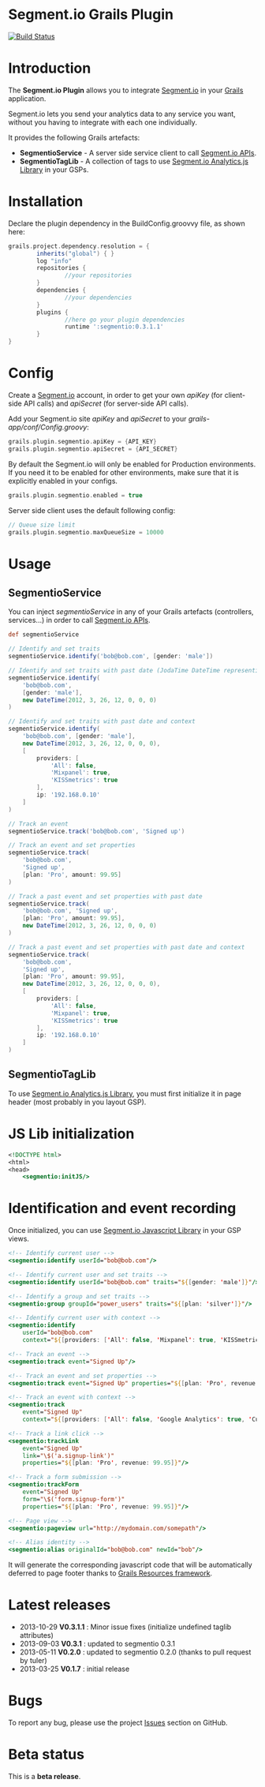 Segment.io Grails Plugin
=========================

[![Build Status](https://travis-ci.org/benorama/grails-segmentio.png)](https://travis-ci.org/benorama/grails-segmentio)

# Introduction

The **Segment.io Plugin** allows you to integrate [Segment.io](http://segment.io) in your [Grails](http://grails.org) application.

Segment.io lets you send your analytics data to any service you want, without you having to integrate with each one individually.

It provides the following Grails artefacts:
* **SegmentioService** - A server side service client to call [Segment.io APIs](https://segment.io/api/rest).
* **SegmentioTagLib** - A collection of tags to use [Segment.io Analytics.js Library](https://segment.io/libraries/analytics.js) in your GSPs.


# Installation

Declare the plugin dependency in the BuildConfig.groovvy file, as shown here:

```groovy
grails.project.dependency.resolution = {
		inherits("global") { }
		log "info"
		repositories {
				//your repositories
		}
		dependencies {
				//your dependencies
		}
		plugins {
				//here go your plugin dependencies
				runtime ':segmentio:0.3.1.1'
		}
}
```


# Config

Create a [Segment.io](http://segment.io) account, in order to get your own _apiKey_ (for client-side API calls) and _apiSecret_ (for server-side API calls).

Add your Segment.io site _apiKey_  and _apiSecret_ to your _grails-app/conf/Config.groovy_:

```groovy
grails.plugin.segmentio.apiKey = {API_KEY}
grails.plugin.segmentio.apiSecret = {API_SECRET}
```
By default the Segment.io will only be enabled for Production environments.  If you need it to be enabled for other environments, make sure that it is explicitly enabled in your configs.

```groovy
grails.plugin.segmentio.enabled = true
```

Server side client uses the default following config:

```groovy
// Queue size limit
grails.plugin.segmentio.maxQueueSize = 10000
```

# Usage

## SegmentioService

You can inject _segmentioService_ in any of your Grails artefacts (controllers, services...) in order to call [Segment.io APIs](https://segment.io/api/rest).

```groovy
def segmentioService

// Identify and set traits
segmentioService.identify('bob@bob.com', [gender: 'male'])

// Identify and set traits with past date (JodaTime DateTime representing when the identify took place)
segmentioService.identify(
    'bob@bob.com',
    [gender: 'male'],
    new DateTime(2012, 3, 26, 12, 0, 0, 0)
)

// Identify and set traits with past date and context
segmentioService.identify(
    'bob@bob.com', [gender: 'male'],
    new DateTime(2012, 3, 26, 12, 0, 0, 0),
    [
        providers: [
            'All': false,
            'Mixpanel': true,
            'KISSmetrics': true
        ],
        ip: '192.168.0.10'
    ]
)

// Track an event
segmentioService.track('bob@bob.com', 'Signed up')

// Track an event and set properties
segmentioService.track(
    'bob@bob.com',
    'Signed up',
    [plan: 'Pro', amount: 99.95]
)

// Track a past event and set properties with past date
segmentioService.track(
    'bob@bob.com', 'Signed up',
    [plan: 'Pro', amount: 99.95],
    new DateTime(2012, 3, 26, 12, 0, 0, 0)
)

// Track a past event and set properties with past date and context
segmentioService.track(
    'bob@bob.com',
    'Signed up',
    [plan: 'Pro', amount: 99.95],
    new DateTime(2012, 3, 26, 12, 0, 0, 0),
    [
        providers: [
            'All': false,
            'Mixpanel': true,
            'KISSmetrics': true
        ],
        ip: '192.168.0.10'
    ]
)
```

## SegmentioTagLib

To use [Segment.io Analytics.js Library](http://support.segmentio.com/apis/javascript), you must first initialize it in page header (most probably in you layout GSP).

# JS Lib initialization

```jsp
<!DOCTYPE html>
<html>
<head>
    <segmentio:initJS/>
```

# Identification and event recording

Once initialized, you can use [Segment.io Javascript Library](https://segment.io/libraries/analytics.js) in your GSP views.

```jsp
<!-- Identify current user -->
<segmentio:identify userId="bob@bob.com"/>

<!-- Identify current user and set traits -->
<segmentio:identify userId="bob@bob.com" traits="${[gender: 'male']}"/>

<!-- Identify a group and set traits -->
<segmentio:group groupId="power_users" traits="${[plan: 'silver']}"/>

<!-- Identify current user with context -->
<segmentio:identify
    userId="bob@bob.com"
    context="${[providers: ['All': false, 'Mixpanel': true, 'KISSmetrics': true]]}"/>

<!-- Track an event -->
<segmentio:track event="Signed Up"/>

<!-- Track an event and set properties -->
<segmentio:track event="Signed Up" properties="${[plan: 'Pro', revenue: 99.95]}"/>

<!-- Track an event with context -->
<segmentio:track
    event="Signed Up"
    context="${[providers: ['All': false, 'Google Analytics': true, 'Customer.io': true]]}"/>

<!-- Track a link click -->
<segmentio:trackLink
    event="Signed Up"
    link="\$('a.signup-link')"
    properties="${[plan: 'Pro', revenue: 99.95]}"/>

<!-- Track a form submission -->
<segmentio:trackForm
    event="Signed Up"
    form="\$('form.signup-form')"
    properties="${[plan: 'Pro', revenue: 99.95]}"/>

<!-- Page view -->
<segmentio:pageview url="http://mydomain.com/somepath"/>

<!-- Alias identity -->
<segmentio:alias originalId="bob@bob.com" newId="bob"/>
```

It will generate the corresponding javascript code that will be automatically deferred to page footer thanks to [Grails Resources framework](https://github.com/grails-plugins/grails-resources).


# Latest releases

* 2013-10-29 **V0.3.1.1** : Minor issue fixes (initialize undefined taglib attributes)
* 2013-09-03 **V0.3.1** : updated to segmentio 0.3.1
* 2013-05-11 **V0.2.0** : updated to segmentio 0.2.0 (thanks to pull request by tuler)
* 2013-03-25 **V0.1.7** : initial release

# Bugs

To report any bug, please use the project [Issues](http://github.com/benorama/grails-segmentio/issues) section on GitHub.


# Beta status

This is a **beta release**.
